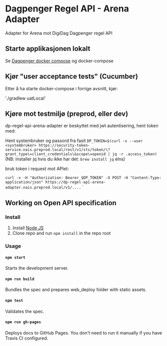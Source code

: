 # Dagpenger Regel API - Arena Adapter

Adapter for Arena mot DigiDag Dagpenger regel API



## Starte applikasjonen lokalt

Se [Dagpenger docker compose](https://github.com/navikt/dagpenger/blob/master/docker-compose/README.md) og docker-compose

## Kjør "user acceptance tests" (Cucumber)

Etter å ha starte docker-compose i forrige avsnitt, kjør:

'./gradlew uatLocal'

## Kjøre mot testmiljø (preprod, eller dev)

dp-regel-api-arena-adapter er beskyttet med jwt autentisering, hent token med: 


Hent systembruker og passord fra fasit 
`DP_TOKEN=$(curl -v --user <systembruker> https://security-token-service.nais.preprod.local/rest/v1/sts/token/\?grant_type\=client_credentials\&scope\=openid | jq -r .access_token)`
(NB: installer jq hvis du ikke har det: `brew install jq` elns)

bruk token i request mot APIet:


`curl -v -H "Authorization: Bearer $DP_TOKEN" -X POST -H "Content-Type: application/json" https://dp-regel-api-arena-adapter.nais.preprod.local/v1/....`
`


## Working on Open API specification
### Install

1. Install [Node JS](https://nodejs.org/)
2. Clone repo and run `npm install` in the repo root

### Usage

#### `npm start`
Starts the development server.

#### `npm run build`
Bundles the spec and prepares web_deploy folder with static assets.

#### `npm test`
Validates the spec.

#### `npm run gh-pages`
Deploys docs to GitHub Pages. You don't need to run it manually if you have Travis CI configured.
